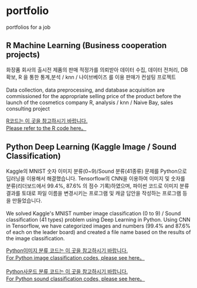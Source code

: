 # portfolio
portfolios for a job


## R Machine Learning (Business cooperation projects)
<p>
화장품 회사의 출시전 제품의 판매 적정가를 의뢰받아 데이터 수집, 데이터 전처리, DB 확보, R 을 통한 통계,분석 /  knn / 나이브베이즈 를 이용 판매가 컨설팅 프로젝트 
<br>  
<br>
Data collection, data preprocessing, and database acquisition are commissioned for the appropriate selling price of the product before the launch of the cosmetics company R, analysis / knn / Naive Bay, sales consulting project
</p>

[R코드는 이 곳을 참고하시기 바랍니다.](https://github.com/Trigger21/project-team_DAT)
<br>
[Please refer to the R code here。](https://github.com/Trigger21/project-team_DAT)



## Python Deep Learning (Kaggle Image / Sound Classification)
<p>
Kaggle의 MNIST 숫자 이미지 분류(0~9)/Sound 분류(41종류) 문제를 Python으로 딥러닝을 이용해서 해결했습니다. Tensorflow의 CNN을 이용하여 이미지 및 숫자를 분류(리더보드에서 99.4%, 87.6% 의 점수 기록)하였으며, 파이썬 코드로 이미지 분류 결과를 토대로 파일 이름을 변경시키는 프로그램 및 캐글 답안을 작성하는 프로그램 등을 만들었습니다.
<br>  
<br>
We solved Kaggle's MNIST number image classification (0 to 9) / Sound classification (41 types) problem using Deep Learning in Python. Using CNN in Tensorflow, we have categorized images and numbers (99.4% and 87.6% of each on the leader board) and created a file name based on the results of the image classification. 
</p>

[Python이미지 분류 코드는 이 곳을 참고하시기 바랍니다.](https://github.com/kyliusmethod/KYLius-method/tree/master/PROJECT1)
<br>
[For Python image classification codes, please see here。](https://github.com/kyliusmethod/KYLius-method/tree/master/PROJECT1)
<br>
<br>
[Python사운드 분류 코드는 이 곳을 참고하시기 바랍니다.](https://github.com/kyliusmethod/KYLius-method/tree/master/PROJECT2)
<br>
[For Python sound classification codes, please see here。](https://github.com/kyliusmethod/KYLius-method/tree/master/PROJECT2)

